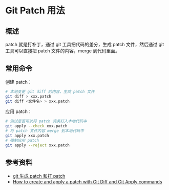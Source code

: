 # Git Patch 用法

## 概述

patch 就是打补丁，通过 git 工具把代码的差分，生成 patch 文件，然后通过 git 工具可以直接把 patch 文件的内容，merge 到代码里面。

## 常用命令

创建 patch：

```bash
# 本地变更 git diff 的内容，生成 patch 文件
git diff > xxx.patch
git diff <文件名> > xxx.patch
```

应用 patch：

```bash
# 测试是否可以将 patch 完美打入本地代码中
git apply --check xxx.patch
# 将 patch 文件内容 merge 到本地代码中
git apply xxx.patch
# 强制应用 patch
git apply --reject xxx.patch
```

## 参考资料

- [git 生成 patch 和打 patch](https://blog.csdn.net/u013318019/article/details/114860407)
- [How to create and apply a patch with Git Diff and Git Apply commands](https://www.specbee.com/blogs/how-create-and-apply-patch-git-diff-and-git-apply-commands-your-drupal-website)
